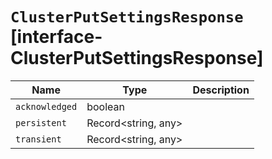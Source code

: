 # `ClusterPutSettingsResponse` [interface-ClusterPutSettingsResponse]

| Name | Type | Description |
| - | - | - |
| `acknowledged` | boolean | &nbsp; |
| `persistent` | Record<string, any> | &nbsp; |
| `transient` | Record<string, any> | &nbsp; |
